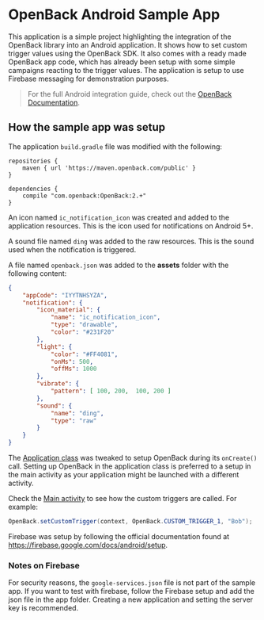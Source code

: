 # OpenBack Android Sample App

This application is a simple project highlighting the integration of the OpenBack library into an Android application. It shows how to set custom trigger values using the OpenBack SDK. It also comes with a ready made OpenBack app code, which has already been setup with some simple campaigns reacting to the trigger values. The application is setup to use Firebase messaging for demonstration purposes.

> For the full Android integration guide, check out the [OpenBack Documentation](https://docs.openback.com/android/integration/).

## How the sample app was setup

The application `build.gradle` file was modified with the following:

```
repositories {
    maven { url 'https://maven.openback.com/public' }
}
   
dependencies {
    compile "com.openback:OpenBack:2.+"
}
 ```

An icon named `ic_notification_icon` was created and added to the application resources. This is the icon used for notifications on Android 5+.

A sound file named `ding` was added to the raw resources. This is the sound used when the notification is triggered.

A file named `openback.json` was added to the  **assets** folder with the following content:
 
``` json
{
    "appCode": "IYYTNHSYZA",
    "notification": {
        "icon_material": {
            "name": "ic_notification_icon",
            "type": "drawable",           
            "color": "#231F20"            
        },
        "light": {
            "color": "#FF4081",           
            "onMs": 500,                 
            "offMs": 1000                
        },
        "vibrate": {
            "pattern": [ 100, 200,  100, 200 ] 
        },
        "sound": {
            "name": "ding",               
            "type": "raw"                 
        }
    }
}
```

The [Application class](/app/src/main/java/com/openback/androidsampleapp/Application.java) was tweaked to setup OpenBack during its `onCreate()` call. Setting up OpenBack in the application class is preferred to a setup in the main activity as your application might be launched with a different activity.

Check the [Main activity](/app/src/main/java/com/openback/androidsampleapp/MainActivity.java) to see how the custom triggers are called. For example:

``` java
OpenBack.setCustomTrigger(context, OpenBack.CUSTOM_TRIGGER_1, "Bob");
``` 

Firebase was setup by following the official documentation found at https://firebase.google.com/docs/android/setup.  

### Notes on Firebase

For security reasons, the `google-services.json` file is not part of the sample app. If you want to
 test with firebase, follow the Firebase setup and add the json file in the app folder.
 Creating a new application and setting the server key is recommended. 
